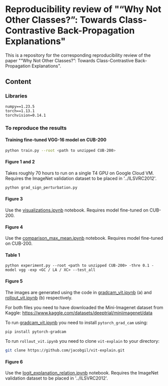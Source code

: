 # Reproducibility review of "“Why Not Other Classes?”: Towards Class-Contrastive Back-Propagation Explanations"

This is a repository for the corresponding reproducibility review of the paper "“Why Not Other Classes?”: Towards Class-Contrastive Back-Propagation Explanations".

## Content

### Libraries
```
numpy==1.23.5
torch==1.13.1
torchvision=0.14.1
```

### To reproduce the results


#### Training fine-tuned VGG-16 model on CUB-200
```bash
python train.py --root <path to unzipped CUB-200>
```

#### Figure 1 and 2
Takes roughly 70 hours to run on a single T4 GPU on Google Cloud VM.
Requires the ImageNet validation dataset to be placed in '../ILSVRC2012'.

```bash
python grad_sign_perturbation.py
```

#### Figure 3
Use the [visualizations.ipynb](visualizations.ipynb) notebook. Requires model fine-tuned on CUB-200.

#### Figure 4
Use the [comparison_max_mean.ipynb](comparison_max_mean.ipynb) notebook. Requires model fine-tuned on CUB-200.

#### Table 1
```
python experiment.py --root <path to unzipped CUB-200> -thre 0.1 -model vgg -exp <GC / LA / XC> --test_all
```
#### Figure 5
The images are generated using the code in [gradcam_vit.ipynb](gradcam_vit.ipynb) (a) and [rollout_vit.ipynb](rollout_vit.ipynb) (b) respectively. 

For both files you need to have downloaded the Mini-Imagenet dataset from Kaggle: https://www.kaggle.com/datasets/deeptrial/miniimagenet/data

To run [gradcam_vit.ipynb](gradcam_vit.ipynb) you need to install `pytorch_grad_cam` using:

```bash
pip install pytorch-gradcam
``` 

To run `rollout_vit.ipynb` you need to clone `vit-explain` to your directory:

```bash
git clone https://github.com/jacobgil/vit-explain.git
```


#### Figure 6
Use the [logit_explanation_relation.ipynb](logit_explanation_relation.ipynb) notebook. Requires the ImageNet validation dataset to be placed in '../ILSVRC2012'.
